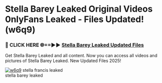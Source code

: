 # Stella Barey Leaked Original Videos 0nlyFans Leaked - Files Updated! (w6q9)

<h3>🔴 CLICK HERE 🌐==►► <a href="https://tinyurl.com/x26r9saj" rel="nofollow">Stella Barey Leaked Updated Files</a></h3>

Get Stella Barey Leaked and all content. Now you can access all videos and pictures of Stella Barey Leaked. New Updated Files 2025!

[![w6q9](https://i.imgur.com/LkgZPqh.gif)](https://tinyurl.com/x26r9saj)
stella francis leaked<br>
stella barey leaked